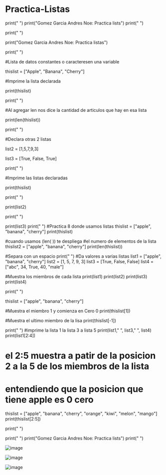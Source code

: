 # Practica-Listas

print(" ")
print("Gomez Garcia Andres Noe: Practica lists")
print(" ")

print(" ")

print("Gomez Garcia Andres Noe: Practica listas")

print(" ")

#Lista de datos constantes o caracteresen una variable

thislist = ["Apple", "Banana", "Cherry"]

#Imprime la lista declarada

print(thislist)

print(" ")

#Al agregar len nos dice la cantidad de articulos que hay en esa lista

print(len(thislist))

print(" ")

#Declara otras 2 listas

list2 = [1,5,7,9,3]

list3 = [True, False, True]

print(" ")

#Imprime las listas declaradas

print(thislist)

print(" ")

print(list2)

print(" ")

print(list3)
print(" ")
#Practica 8  donde usamos listas
thislist = ["apple", "banana", "cherry"]
print(thislist)

#cuando usamos (len( )) te despliega
#el numero de elementos de la lista
thislist2 = ["apple", "banana", "cherry"]
print(len(thislist))



#Separa con un espacio
print(" ")
#Da valores a varias listas
list1 = ["apple", "banana", "cherry"]
list2 = [1, 5, 7, 9, 3]
list3 = [True, False, False]
list4 = ["abc", 34, True, 40, "male"]

#Muestra los miembros de cada lista
print(list1)
print(list2)
print(list3)
print(list4)


print(" ")

thislist = ["apple", "banana", "cherry"]

#Muestra el miembro 1 y comienza en Cero 0
print(thislist[1])

#Muestra el ultimo miembro de la lisa
print(thislist[-1])

print(" ")
#imprime la lista 1 la lista 3 a lista 5
print(list1," ", list3," ", list4)
print(list1[2:4])


# el 2:5 muestra a patir de la posicion 2 a la 5 de los miembros de la lista
# entendiendo que la posicion que tiene apple es 0 cero

thislist = ["apple", "banana", "cherry", "orange", "kiwi", "melon", "mango"]
print(thislist[2:5])

print(" ")

print(" ")
print("Gomez Garcia Andres Noe: Practica lists")
print(" ")

![image](https://github.com/user-attachments/assets/c083bd04-8fc4-4b33-b8f6-a1c2aee6d2fe)

![image](https://github.com/user-attachments/assets/b8f713a0-0024-42eb-9954-56678018995e)


![image](https://github.com/user-attachments/assets/df33bd72-cb74-47e5-94c9-756af692f151)





